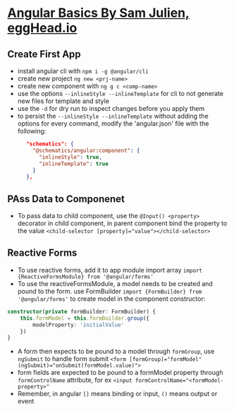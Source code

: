 # [Angular Basics By Sam Julien, eggHead.io](https://egghead.io/lessons/angular-use-single-file-components-by-default-in-angular)

## Create First App

- install angular cli with `npm i -g @angular/cli`
- create new project `ng new <prj-name>`
- create new component with `ng g c <comp-name>`
- use the options `--inlineStyle --inlineTemplate` for cli to not generate new files for template and style
- use the `-d` for dry run to inspect changes before you apply them
- to persist the `--inlineStyle --inlineTemplate` without adding the options for every command, modify the 'angular.json' file with the following:

```json
      "schematics": {
        "@schematics/angular:component": {
          "inlineStyle": true,
          "inlineTemplate": true
        }
      },
```

## PAss Data to Componenet

- To pass data to child component, use the `@Input() <property>` decorator in child component, in parent component bind the property to the value `<child-selector [property]="value"></child-selector>`

## Reactive Forms

- To use reactive forms, add it to app module import array `import {ReactiveFormsModule} from '@angular/forms'`
- To use the reactiveFormsModule, a model needs to be created and pound to the form. use FormBuilder `import {FormBuilder} from '@angular/forms'` to create model in the component constructor:

```ts
constructor(private formBuilder: FormBuilder) {
    this.formModel = this.formBuilder.group({
        modelProperty: 'initialValue'
    })
}
```

- A form then expects to be pound to a model through `formGroup`, use `ngSubmit` to handle form submit `<form [formGroup]="formModel" (ngSubmit)="onSubmit(formModel.value)">`
- form fields are expected to be pound to a formModel property through `formControlName` attribute, for ex `<input formControlName="<formModel-property>"`
- Remember, in angular `[]` means binding or input, `()` means output or event
